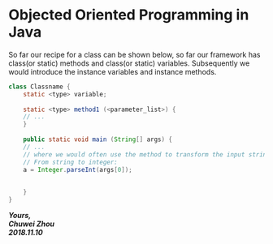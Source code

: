 # Objected Oriented Programming in Java                  
So far our recipe for a class can be shown below, so far our framework has class(or static) methods and class(or static) variables. Subsequently we would introduce the instance variables and instance methods.                
```java
class Classname {
	static <type> variable;
	
	static <type> method1 (<parameter_list>) {
	// ...
	}
	
	public static void main (String[] args) {
	// ...
	// where we would often use the method to transform the input string variables into integer or float types:
	// From string to integer:
	a = Integer.parseInt(args[0]);
 	
	
	}
}
```


          
                    
**_Yours,_**                         
**_Chuwei Zhou_**                 
**_2018.11.10_**                     
 

